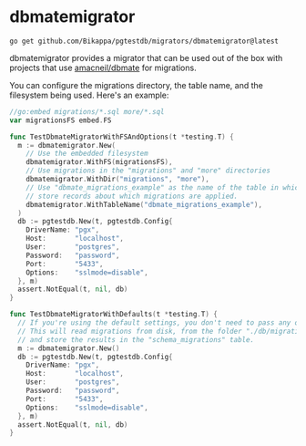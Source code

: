 # dbmatemigrator

```shell
go get github.com/Bikappa/pgtestdb/migrators/dbmatemigrator@latest
```

dbmatemigrator provides a migrator that can be used out of the box with projects
that use [amacneil/dbmate](https://github.com/amacneil/dbmate) for migrations.

You can configure the migrations directory, the table name, and the filesystem
being used. Here's an example:

```go
//go:embed migrations/*.sql more/*.sql
var migrationsFS embed.FS

func TestDbmateMigratorWithFSAndOptions(t *testing.T) {
  m := dbmatemigrator.New(
    // Use the embedded filesystem
    dbmatemigrator.WithFS(migrationsFS),
    // Use migrations in the "migrations" and "more" directories
    dbmatemigrator.WithDir("migrations", "more"),
    // Use "dbmate_migrations_example" as the name of the table in which to
    // store records about which migrations are applied.
    dbmatemigrator.WithTableName("dbmate_migrations_example"),
  )
  db := pgtestdb.New(t, pgtestdb.Config{
    DriverName: "pgx",
    Host:       "localhost",
    User:       "postgres",
    Password:   "password",
    Port:       "5433",
    Options:    "sslmode=disable",
  }, m)
  assert.NotEqual(t, nil, db)
}

func TestDbmateMigratorWithDefaults(t *testing.T) {
  // If you're using the default settings, you don't need to pass any options.
  // This will read migrations from disk, from the folder "./db/migrations",
  // and store the results in the "schema_migrations" table.
  m := dbmatemigrator.New()
  db := pgtestdb.New(t, pgtestdb.Config{
    DriverName: "pgx",
    Host:       "localhost",
    User:       "postgres",
    Password:   "password",
    Port:       "5433",
    Options:    "sslmode=disable",
  }, m)
  assert.NotEqual(t, nil, db)
}
```
